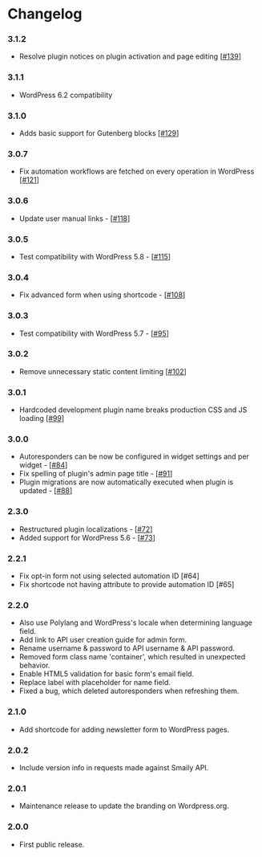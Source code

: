 # Changelog

### 3.1.2

- Resolve plugin notices on plugin activation and page editing [[#139](https://github.com/sendsmaily/sendsmaily-wordpress-plugin/pull/139)]

### 3.1.1

- WordPress 6.2 compatibility

### 3.1.0

- Adds basic support for Gutenberg blocks [[#129](https://github.com/sendsmaily/sendsmaily-wordpress-plugin/pull/129)]

### 3.0.7

- Fix automation workflows are fetched on every operation in WordPress [[#121](https://github.com/sendsmaily/sendsmaily-wordpress-plugin/pull/121)]

### 3.0.6

- Update user manual links - [[#118](https://github.com/sendsmaily/sendsmaily-wordpress-plugin/pull/118)]

### 3.0.5

- Test compatibility with WordPress 5.8 - [[#115](https://github.com/sendsmaily/sendsmaily-wordpress-plugin/pull/115)]

### 3.0.4

- Fix advanced form when using shortcode - [[#108](https://github.com/sendsmaily/sendsmaily-wordpress-plugin/pull/108)]

### 3.0.3

- Test compatibility with WordPress 5.7 - [[#95](https://github.com/sendsmaily/sendsmaily-wordpress-plugin/issues/95)]

### 3.0.2

- Remove unnecessary static content limiting [[#102](https://github.com/sendsmaily/sendsmaily-wordpress-plugin/pull/102)]

### 3.0.1

- Hardcoded development plugin name breaks production CSS and JS loading [[#99](https://github.com/sendsmaily/sendsmaily-wordpress-plugin/pull/99)]

### 3.0.0

- Autoresponders can be now be configured in widget settings and per widget - [[#84](https://github.com/sendsmaily/sendsmaily-wordpress-plugin/pull/84)]
- Fix spelling of plugin's admin page title - [[#91](https://github.com/sendsmaily/sendsmaily-wordpress-plugin/pull/91)]
- Plugin migrations are now automatically executed when plugin is updated - [[#88](https://github.com/sendsmaily/sendsmaily-wordpress-plugin/pull/88)]

### 2.3.0

- Restructured plugin localizations - [[#72](https://github.com/sendsmaily/sendsmaily-wordpress-plugin/issues/72)]
- Added support for WordPress 5.6 - [[#73](https://github.com/sendsmaily/sendsmaily-wordpress-plugin/issues/73)]

### 2.2.1

- Fix opt-in form not using selected automation ID [#64]
- Fix shortcode not having attribute to provide automation ID [#65]

### 2.2.0

- Also use Polylang and WordPress's locale when determining language field.
- Add link to API user creation guide for admin form.
- Rename username & password to API username & API password.
- Removed form class name 'container', which resulted in unexpected behavior.
- Enable HTML5 validation for basic form's email field.
- Replace label with placeholder for name field.
- Fixed a bug, which deleted autoresponders when refreshing them.

### 2.1.0

- Add shortcode for adding newsletter form to WordPress pages.

### 2.0.2

- Include version info in requests made against Smaily API.

### 2.0.1

- Maintenance release to update the branding on Wordpress.org.

### 2.0.0

- First public release.
